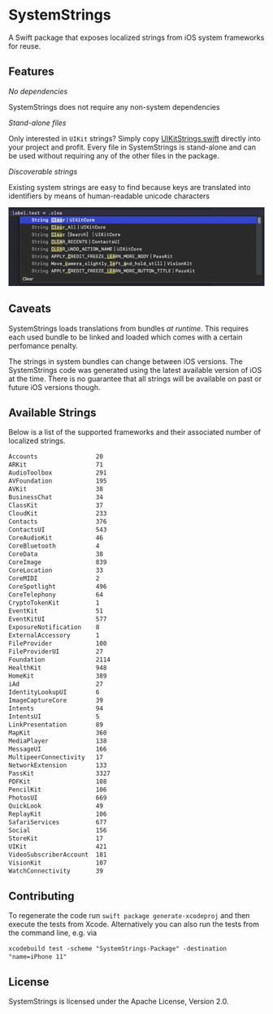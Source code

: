 SystemStrings
=============

A Swift package that exposes localized strings from iOS system
frameworks for reuse.

Features
--------

*No dependencies*

SystemStrings does not require any non-system dependencies

*Stand-alone files*

Only interested in `UIKit` strings? Simply copy
[UIKitStrings.swift](Sources/SystemStrings/UIKitStrings.swift) directly
into your project and profit. Every file in SystemStrings is stand-alone
and can be used without requiring any of the other files in the package.

*Discoverable strings*

Existing system strings are easy to find because keys are translated
into identifiers by means of human-readable unicode characters

![Autocompletion example](autocompletion.png)

Caveats
-------

SystemStrings loads translations from bundles *at runtime*. This
requires each used bundle to be linked and loaded which comes with a
certain perfomance penalty.

The strings in system bundles can change between iOS versions. The
SystemStrings code was generated using the latest available version of
iOS at the time. There is no guarantee that all strings will be
available on past or future iOS versions though.

Available Strings
-----------------

Below is a list of the supported frameworks and their associated number
of localized strings.

    Accounts                20
    ARKit                   71
    AudioToolbox            291
    AVFoundation            195
    AVKit                   38
    BusinessChat            34
    ClassKit                37
    CloudKit                233
    Contacts                376
    ContactsUI              543
    CoreAudioKit            46
    CoreBluetooth           4
    CoreData                38
    CoreImage               839
    CoreLocation            33
    CoreMIDI                2
    CoreSpotlight           496
    CoreTelephony           64
    CryptoTokenKit          1
    EventKit                51
    EventKitUI              577
    ExposureNotification    8
    ExternalAccessory       1
    FileProvider            100
    FileProviderUI          27
    Foundation              2114
    HealthKit               948
    HomeKit                 389
    iAd                     27
    IdentityLookupUI        6
    ImageCaptureCore        39
    Intents                 94
    IntentsUI               5
    LinkPresentation        89
    MapKit                  360
    MediaPlayer             138
    MessageUI               166
    MultipeerConnectivity   17
    NetworkExtension        133
    PassKit                 3327
    PDFKit                  108
    PencilKit               106
    PhotosUI                669
    QuickLook               49
    ReplayKit               106
    SafariServices          677
    Social                  156
    StoreKit                17
    UIKit                   421
    VideoSubscriberAccount  181
    VisionKit               107
    WatchConnectivity       39

Contributing
------------

To regenerate the code run `swift package generate-xcodeproj` and then
execute the tests from Xcode. Alternatively you can also run the tests
from the command line, e.g. via

    xcodebuild test -scheme "SystemStrings-Package" -destination "name=iPhone 11"

License
-------

SystemStrings is licensed under the Apache License, Version 2.0.
